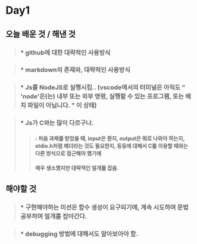 # Day1


## 오늘 배운 것 / 해낸 것

 > ### * github에 대한 대략적인 사용방식
  
>  ### * markdown의 존재와, 대략적인 사용방식
  
>  ### * Js를 NodeJS로 실행시킴.. (vscode에서의 터미널은 아직도 " 'node'은(는) 내부 또는 외부 명령, 실행할 수 있는 프로그램, 또는 배치 파일이 아닙니다. " 이 상태)
  
>  ### * Js가 C와는 많이 다르구나.
>>   #### : 처음 과제를 받았을 때, input은 뭔지, output은 뭐로 나와야 하는지, stdio.h처럼 헤더라는 것도 필요한지, 등등에 대해서 C를 이용할 때와는 다른 방식으로 접근해야 했기에
>>   ####   매우 생소했지만 대략적인 얼개를 잡음.
    

## 해야할 것

>  ### * 구현해야하는 미션은 함수 생성이 요구되기에, 계속 시도하며 문법 공부하며 얼개를 잡아간다.
  
 > ### * debugging 방법에 대해서도 알아보아야 함.  
